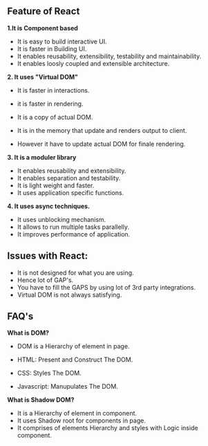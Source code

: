 ## Feature of React

**1.It is Component based**

- It is easy to build interactive UI.
- It is faster in Building UI.
- It enables reusability, extensibility, testability and maintainability.
- It enables loosly coupled and extensible architecture.

**2. It uses "Virtual DOM"**

- It is faster in interactions.
- it is faster in rendering.

- It is a copy of actual DOM.
- It is in the memory that update and renders output to client.
- However it have to update actual DOM for finale rendering.

**3. It is a moduler library**

- It enables reusability and extensibility.
- It enables separation and testability.
- It is light weight and faster.
- It uses application specific functions.

**4. It uses async techniques.**

- It uses unblocking mechanism.
- It allows to run multiple tasks parallelly.
- It improves performance of application.


## Issues with React:
- It is not designed for what you are using.
- Hence lot of GAP's.
- You have to fill the GAPS by using lot of 3rd party integrations. 
- Virtual DOM is not always satisfying.


## FAQ's

**What is DOM?**

- DOM is a Hierarchy of element in page.

- HTML: Present and Construct The DOM.
- CSS: Styles The DOM.
- Javascript: Manupulates The DOM.


**What is Shadow DOM?**

- It is a Hierarchy of element in component.
- It uses Shadow root for components in page.
- It comprises of elements Hierarchy and styles with Logic inside component.


